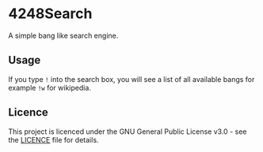 # 4248Search

A simple bang like search engine.

## Usage

If you type `!` into the search box, you will see a list of all available bangs for example `!w` for wikipedia.

## Licence

This project is licenced under the GNU General Public License v3.0 - see the [LICENCE](LICENCE) file for details.